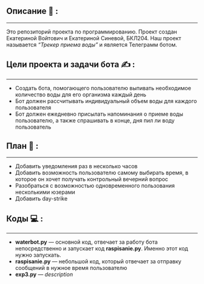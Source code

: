 ## Описание &#127754; :
---
Это репозиторий проекта по программированию. Проект создан Екатериной Войтович и Екатериной Синевой, БКЛ204. Наш проект называется _“Трекер приема воды”_ и является Телеграмм ботом. 
## Цели проекта и задачи бота &#9997; :
---
+ Создать бота, помогающего пользователю  выпивать необходимое количество воды для его организма каждый день
+ Бот должен рассчитывать индивидуальный объем воды для каждого пользователя
+ Бот должен ежедневно присылать напоминания о приеме воды пользователю, а также спрашивать в конце, дня пил ли воду пользователь
## План &#128196; :
---
+ Добавить уведомления раз в несколько часов
+ Добавить возможность пользователю самому выбирать время, в которое он хочет получать контрольный вечерний вопрос
+ Разобраться с возможностью одновременного пользования несколькими юзерами
+ Добавить day-strike
## Коды &#128187; :
---
+ **waterbot.py** — основной код, отвечает за работу бота непосредственно и запускает код **raspisanie.py**. Именно этот код нужно запускать.
+ **raspisanie.py** — небольшой код, который отвечает за отправку сообщений в нужное время пользователю
+ **exp3.py** — *description*





